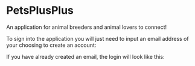 # PetsPlusPlus
An application for animal breeders and animal lovers to connect!

To sign into the application you will just need to input an email address of your choosing to create an account:





If you have already created an email, the login will look like this:

